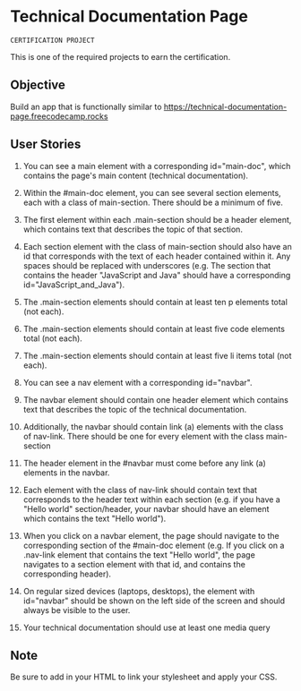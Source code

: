# Technical Documentation Page

`CERTIFICATION PROJECT`

This is one of the required projects to earn the certification.

## Objective
Build an app that is functionally similar to https://technical-documentation-page.freecodecamp.rocks

## User Stories

1. You can see a main element with a corresponding id="main-doc", which contains the page's main content (technical documentation).

2. Within the #main-doc element, you can see several section elements, each with a class of main-section. There should be a minimum of five.

3. The first element within each .main-section should be a header element, which contains text that describes the topic of that section.

4. Each section element with the class of main-section should also have an id that corresponds with the text of each header contained within it. Any spaces should be replaced with underscores (e.g. The section that contains the header "JavaScript and Java" should have a corresponding id="JavaScript_and_Java").

5. The .main-section elements should contain at least ten p elements total (not each).

6. The .main-section elements should contain at least five code elements total (not each).

7. The .main-section elements should contain at least five li items total (not each).

8. You can see a nav element with a corresponding id="navbar".

9. The navbar element should contain one header element which contains text that describes the topic of the technical documentation.

10. Additionally, the navbar should contain link (a) elements with the class of nav-link. There should be one for every element with the class main-section

11. The header element in the #navbar must come before any link (a) elements in the navbar.

12. Each element with the class of nav-link should contain text that corresponds to the header text within each section (e.g. if you have a "Hello world" section/header, your navbar should have an element which contains the text "Hello world").

13. When you click on a navbar element, the page should navigate to the corresponding section of the #main-doc element (e.g. If you click on a .nav-link element that contains the text "Hello world", the page navigates to a section element with that id, and contains the corresponding header).

14. On regular sized devices (laptops, desktops), the element with id="navbar" should be shown on the left side of the screen and should always be visible to the user.

15. Your technical documentation should use at least one media query

## Note
Be sure to add <link rel="stylesheet" href="styles.css"> in your HTML to link your stylesheet and apply your CSS.
